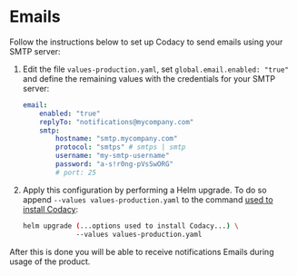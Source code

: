 # Emails

Follow the instructions below to set up Codacy to send emails using your SMTP server:

1.  Edit the file `values-production.yaml`, set `global.email.enabled: "true"` and define the remaining values with the credentials for your SMTP server:

    ```yaml
    email:
        enabled: "true"
        replyTo: "notifications@mycompany.com"
        smtp:
            hostname: "smtp.mycompany.com"
            protocol: "smtps" # smtps | smtp
            username: "my-smtp-username"
            password: "a-s!r0ng-pVsSwORG"
            # port: 25
    ```

3.  Apply this configuration by performing a Helm upgrade. To do so append `--values values-production.yaml` to the command [used to install Codacy](../../index.md#2-installing-codacy):

    ```bash
    helm upgrade (...options used to install Codacy...) \
                 --values values-production.yaml
    ```

After this is done you will be able to receive notifications Emails during usage of the product.

